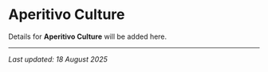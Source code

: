 # Aperitivo Culture

Details for **Aperitivo Culture** will be added here.

---

*Last updated: 18 August 2025*